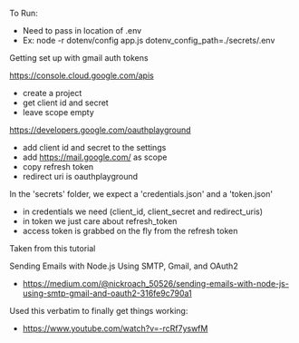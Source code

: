 To Run:
- Need to pass in location of .env
- Ex: node -r dotenv/config app.js dotenv_config_path=./secrets/.env


Getting set up with gmail auth tokens

https://console.cloud.google.com/apis
- create a project
- get client id and secret
- leave scope empty

https://developers.google.com/oauthplayground
- add client id and secret to the settings
- add https://mail.google.com/ as scope
- copy refresh token
- redirect uri is oauthplayground

In the 'secrets' folder, we expect a 'credentials.json' and a 'token.json'

- in credentials we need (client_id, client_secret and redirect_uris)
- in token we just care about refresh_token
- access token is grabbed on the fly from the refresh token

Taken from this tutorial

Sending Emails with Node.js Using SMTP, Gmail, and OAuth2
- https://medium.com/@nickroach_50526/sending-emails-with-node-js-using-smtp-gmail-and-oauth2-316fe9c790a1

Used this verbatim to finally get things working: 
- https://www.youtube.com/watch?v=-rcRf7yswfM